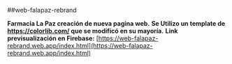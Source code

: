 ##web-falapaz-rebrand

**Farmacia La Paz creación de nueva pagina web.**
**Se Utilizo un template de https://colorlib.com/ que se modificó en su mayoría.**
**Link previsualización en Firebase:** [https://web-falapaz-rebrand.web.app/index.html](https://web-falapaz-rebrand.web.app/index.html)
